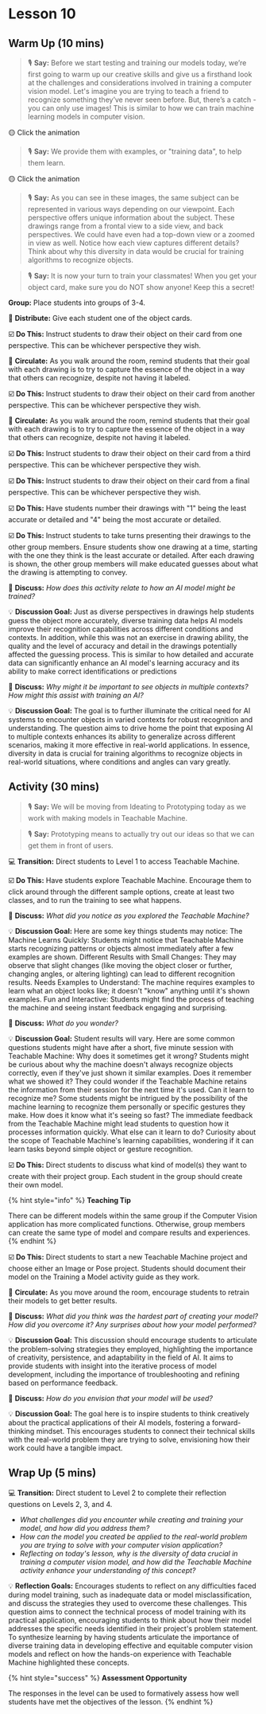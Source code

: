# Lesson 10

## Warm Up (10 mins)

> 🎙️ **Say:** Before we start testing and training our models today, we’re first going to warm up our creative skills and give us a firsthand look at the challenges and considerations involved in training a computer vision model. Let's imagine you are trying to teach a friend to recognize something they’ve never seen before. But, there’s a catch - you can only use images! This is similar to how we can train machine learning models in computer vision.

🟡 Click the animation

> 🎙️ **Say:** We provide them with examples, or "training data", to help them learn.

🟡 Click the animation

> 🎙️ **Say:** As you can see in these images, the same subject can be represented in various ways depending on our viewpoint. Each perspective offers unique information about the subject. These drawings range from a frontal view to a side view, and back perspectives. We could have even had a top-down view or a zoomed in view as well. Notice how each view captures different details? Think about why this diversity in data would be crucial for training algorithms to recognize objects.

> 🎙️ **Say:** It is now your turn to train your classmates! When you get your object card, make sure you do NOT show anyone! Keep this a secret!

**Group:** Place students into groups of 3-4.

📄 **Distribute:** Give each student one of the object cards.

☑️ **Do This:** Instruct students to draw their object on their card from one perspective. This can be whichever perspective they wish.

🔁 **Circulate:** As you walk around the room, remind students that their goal with each drawing is to try to capture the essence of the object in a way that others can recognize, despite not having it labeled.

☑️ **Do This:** Instruct students to draw their object on their card from another perspective. This can be whichever perspective they wish.

🔁 **Circulate:** As you walk around the room, remind students that their goal with each drawing is to try to capture the essence of the object in a way that others can recognize, despite not having it labeled.

☑️ **Do This:** Instruct students to draw their object on their card from a third perspective. This can be whichever perspective they wish.

☑️ **Do This:** Instruct students to draw their object on their card from a final perspective. This can be whichever perspective they wish.

☑️ **Do This:** Have students number their drawings with "1" being the least accurate or detailed and "4" being the most accurate or detailed.

☑️ **Do This:** Instruct students to take turns presenting their drawings to the other group members. Ensure students show one drawing at a time, starting with the one they think is the least accurate or detailed. After each drawing is shown, the other group members will make educated guesses about what the drawing is attempting to convey.

💬 **Discuss:** _How does this activity relate to how an AI model might be trained?_

💡 **Discussion Goal:** Just as diverse perspectives in drawings help students guess the object more accurately, diverse training data helps AI models improve their recognition capabilities across different conditions and contexts. In addition, while this was not an exercise in drawing ability, the quality and the level of accuracy and detail in the drawings potentially affected the guessing process. This is similar to how detailed and accurate data can significantly enhance an AI model's learning accuracy and its ability to make correct identifications or predictions

💬 **Discuss:** _Why might it be important to see objects in multiple contexts? How might this assist with training an AI?_

💡 **Discussion Goal:** The goal is to further illuminate the critical need for AI systems to encounter objects in varied contexts for robust recognition and understanding. The question aims to drive home the point that exposing AI to multiple contexts enhances its ability to generalize across different scenarios, making it more effective in real-world applications. In essence, diversity in data is crucial for training algorithms to recognize objects in real-world situations, where conditions and angles can vary greatly.

## Activity (30 mins)

> 🎙️ **Say:** We will be moving from Ideating to Prototyping today as we work with making models in Teachable Machine.

> 🎙️ **Say:** Prototyping means to actually try out our ideas so that we can get them in front of users.

💻 **Transition:** Direct students to Level 1 to access Teachable Machine.

☑️ **Do This:** Have students explore Teachable Machine. Encourage them to click around through the different sample options, create at least two classes, and to run the training to see what happens.

💬 **Discuss:** _What did you notice as you explored the Teachable Machine?_

💡 **Discussion Goal:** Here are some key things students may notice: The Machine Learns Quickly: Students might notice that Teachable Machine starts recognizing patterns or objects almost immediately after a few examples are shown. Different Results with Small Changes: They may observe that slight changes (like moving the object closer or further, changing angles, or altering lighting) can lead to different recognition results. Needs Examples to Understand: The machine requires examples to learn what an object looks like; it doesn't "know" anything until it's shown examples. Fun and Interactive: Students might find the process of teaching the machine and seeing instant feedback engaging and surprising.

💬 **Discuss:** _What do you wonder?_

💡 **Discussion Goal:** Student results will vary. Here are some common questions students might have after a short, five minute session with Teachable Machine: Why does it sometimes get it wrong? Students might be curious about why the machine doesn't always recognize objects correctly, even if they've just shown it similar examples. Does it remember what we showed it? They could wonder if the Teachable Machine retains the information from their session for the next time it's used. Can it learn to recognize me? Some students might be intrigued by the possibility of the machine learning to recognize them personally or specific gestures they make. How does it know what it's seeing so fast? The immediate feedback from the Teachable Machine might lead students to question how it processes information quickly. What else can it learn to do? Curiosity about the scope of Teachable Machine's learning capabilities, wondering if it can learn tasks beyond simple object or gesture recognition.

☑️ **Do This:** Direct students to discuss what kind of model(s) they want to create with their project group. Each student in the group should create their own model.

{% hint style="info" %}
**Teaching Tip**

There can be different models within the same group if the Computer Vision application has more complicated functions. Otherwise, group members can create the same type of model and compare results and experiences.
{% endhint %}

☑️ **Do This:** Direct students to start a new Teachable Machine project and choose either an Image or Pose project. Students should document their model on the Training a Model activity guide as they work.

🔁 **Circulate:** As you move around the room, encourage students to retrain their models to get better results.

💬 **Discuss:** _What did you think was the hardest part of creating your model? How did you overcome it? Any surprises about how your model performed?_

💡 **Discussion Goal:** This discussion should encourage students to articulate the problem-solving strategies they employed, highlighting the importance of creativity, persistence, and adaptability in the field of AI. It aims to provide students with insight into the iterative process of model development, including the importance of troubleshooting and refining based on performance feedback.

💬 **Discuss:** _How do you envision that your model will be used?_

💡 **Discussion Goal:** The goal here is to inspire students to think creatively about the practical applications of their AI models, fostering a forward-thinking mindset. This encourages students to connect their technical skills with the real-world problem they are trying to solve, envisioning how their work could have a tangible impact.

## Wrap Up (5 mins)

💻 **Transition:** Direct student to Level 2 to complete their reflection questions on Levels 2, 3, and 4.

* _What challenges did you encounter while creating and training your model, and how did you address them?_
* _How can the model you created be applied to the real-world problem you are trying to solve with your computer vision application?_
* _Reflecting on today's lesson, why is the diversity of data crucial in training a computer vision model, and how did the Teachable Machine activity enhance your understanding of this concept?_

💡 **Reflection Goals:** Encourages students to reflect on any difficulties faced during model training, such as inadequate data or model misclassification, and discuss the strategies they used to overcome these challenges. This question aims to connect the technical process of model training with its practical application, encouraging students to think about how their model addresses the specific needs identified in their project's problem statement. To synthesize learning by having students articulate the importance of diverse training data in developing effective and equitable computer vision models and reflect on how the hands-on experience with Teachable Machine highlighted these concepts.

{% hint style="success" %}
**Assessment Opportunity**

The responses in the level can be used to formatively assess how well students have met the objectives of the lesson.
{% endhint %}
